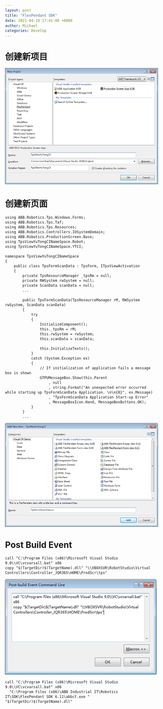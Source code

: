 ```yaml
---
layout: post
title: "FlexPendant SDK"
date: 2021-04-18 17:41:00 +0800
author: Michael
categories: Develop
---
```


# 创建新项目

![日志文件夹](/assets/develop/FlexPendantSDK/NewProductionScreenApp.png)  

# 创建新页面
	using ABB.Robotics.Tps.Windows.Forms;
	using ABB.Robotics.Tps.Taf;
	using ABB.Robotics.Tps.Resources;
	using ABB.Robotics.Controllers.IOSystemDomain;
	using ABB.Robotics.ProductionScreen.Base;
	using TpsViewYuTongCINameSpace.Robot;
	using TpsViewYuTongCINameSpace.YTCI;
	
	namespace TpsViewYuTongCINameSpace
	{
	    public class TpsFormScanData : TpsForm, ITpsViewActivation
	    {
	        private TpsResourceManager _tpsRm = null;
	        private RWSystem rwSystem = null;
	        private ScanData scanData = null;
			...
	
	        public TpsFormScanData(TpsResourceManager rM, RWSystem rwSystem, ScanData scanData)
	        {
	            try
	            {
	                InitializeComponent();
	                this._tpsRm = rM;
	                this.rwSystem = rwSystem;
	                this.scanData = scanData;
	
	                this.InitializeTexts();
	            }
	            catch (System.Exception ex)
	            {
	                // If initialization of application fails a message box is shown
	                GTPUMessageBox.Show(this.Parent
	                    , null
	                    , string.Format("An unexpected error occurred while starting up TpsFormScanData Application. \n\n{0}", ex.Message)
	                    , "TpsFormScanData Application Start-up Error"
	                    , MessageBoxIcon.Hand, MessageBoxButtons.OK);
	            }
	        }
			...

![日志文件夹](/assets/develop/FlexPendantSDK/NewFormView.png) 

# Post Build Event
	call "C:\Program Files (x86)\Microsoft Visual Studio 9.0\\VC\vcvarsall.bat" x86
	copy "$(TargetDir)$(TargetName).dll" "\\VBOXSVR\RobotStudio\Virtual Controllers\Controller_JQR365\HOME\ProdScr\tps"

![日志文件夹](/assets/develop/FlexPendantSDK/PostBuildEvent.png) 



	call "C:\Program Files (x86)\Microsoft Visual Studio 9.0\\VC\vcvarsall.bat" x86
	  "C:\Program Files (x86)\ABB Industrial IT\Robotics IT\SDK\FlexPendant SDK 6.11\abbct.exe " "$(TargetDir)$(TargetName).dll"